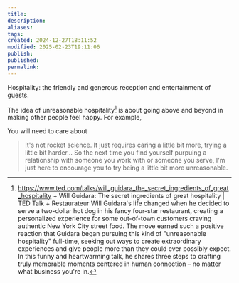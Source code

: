 ```yaml
---
title: 
description: 
aliases: 
tags: 
created: 2024-12-27T18:11:52
modified: 2025-02-23T19:11:06
publish: 
published: 
permalink: 
---
```



Hospitality: the friendly and generous reception and entertainment of guests.


The idea of unreasonable hospitality[^1] is about going above and beyond in making other people feel happy. For example, 

You will need to care about 


> It's not rocket science. It just requires caring a little bit more, trying a little bit harder... So the next time you find yourself purpuing a relationship with someone you work with or someone you serve, I'm just here to encourage you to try being a little bit more unreasonable.



[^1]: https://www.ted.com/talks/will_guidara_the_secret_ingredients_of_great_hospitality + Will Guidara: The secret ingredients of great hospitality | TED Talk + Restaurateur Will Guidara's life changed when he decided to serve a two-dollar hot dog in his fancy four-star restaurant, creating a personalized experience for some out-of-town customers craving authentic New York City street food. The move earned such a positive reaction that Guidara began pursuing this kind of "unreasonable hospitality" full-time, seeking out ways to create extraordinary experiences and give people more than they could ever possibly expect. In this funny and heartwarming talk, he shares three steps to crafting truly memorable moments centered in human connection – no matter what business you're in.
